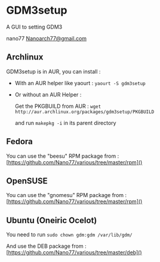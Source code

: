 GDM3setup
=========

A GUI to setting GDM3

nano77 <Nanoarch77@gmail.com>



Archlinux
---------

GDM3setup is in AUR, you can install : 

- With an AUR helper like yaourt : `yaourt -S gdm3setup`

- Or without an AUR Helper :

	Get the PKGBUILD from AUR : `wget http://aur.archlinux.org/packages/gdm3setup/PKGBUILD`

	and run `makepkg -i` in its parent directory


Fedora
------
You can use the "beesu" RPM package from : [https://github.com/Nano77/various/tree/master/rpm]()


OpenSUSE
--------
You can use the "gnomesu" RPM package from : [https://github.com/Nano77/various/tree/master/rpm]()


Ubuntu (Oneiric Ocelot)
-----------------------
You need to run `sudo chown gdm:gdm /var/lib/gdm/`

And use the DEB package from : [https://github.com/Nano77/various/tree/master/deb]()



